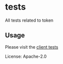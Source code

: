 # tests

All tests related to token 

## Usage

Please visit the [client tests](https://wiki.gafi.network/build/how-to-guides/how-to-run-client-tests)

License: Apache-2.0
